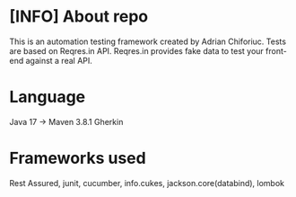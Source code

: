 # [INFO] About repo
This is an automation testing framework created by Adrian Chiforiuc.
Tests are based on Reqres.in API.
Reqres.in provides fake data to test your front-end against a real API.

# Language
Java 17 -> Maven 3.8.1
Gherkin

# Frameworks used
Rest Assured, junit, cucumber, info.cukes, jackson.core(databind), lombok

